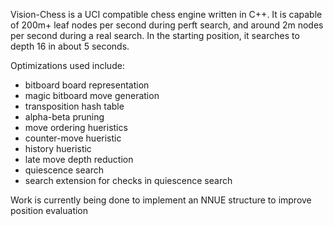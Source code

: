 Vision-Chess is a UCI compatible chess engine written in C++. It is capable of 200m+ leaf nodes per second during perft search, and around 2m nodes per second during a real search. In the starting position, it searches to depth 16 in about 5 seconds.

Optimizations used include:
 - bitboard board representation
 - magic bitboard move generation
 - transposition hash table
 - alpha-beta pruning
 - move ordering hueristics
  - counter-move hueristic
  - history hueristic
 - late move depth reduction
 - quiescence search
 - search extension for checks in quiescence search

Work is currently being done to implement an NNUE structure to improve position evaluation